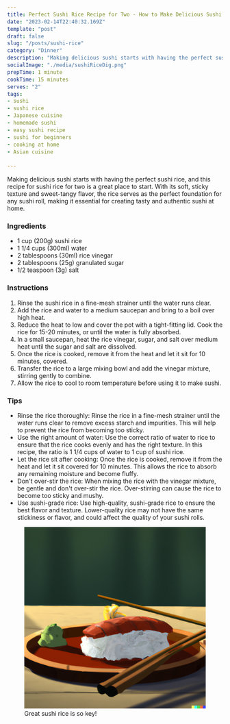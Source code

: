 ```yaml
---
title: Perfect Sushi Rice Recipe for Two - How to Make Delicious Sushi Rice at Home
date: "2023-02-14T22:40:32.169Z"
template: "post"
draft: false
slug: "/posts/sushi-rice"
category: "Dinner"
description: "Making delicious sushi starts with having the perfect sushi rice, and this recipe for sushi rice for two is a great place to begin. "
socialImage: "./media/sushiRiceDig.png"
prepTime: 1 minute
cookTime: 15 minutes
serves: "2"
tags:
- sushi
- sushi rice
- Japanese cuisine
- homemade sushi
- easy sushi recipe
- sushi for beginners
- cooking at home
- Asian cuisine

---
```


Making delicious sushi starts with having the perfect sushi rice, and this recipe for sushi rice for two is a
great place to start. With its soft, sticky texture and sweet-tangy flavor, the rice serves as the perfect
foundation for any sushi roll, making it essential for creating tasty and authentic sushi at home.

### Ingredients

- 1 cup (200g) sushi rice
- 1 1/4 cups (300ml) water
- 2 tablespoons (30ml) rice vinegar
- 2 tablespoons (25g) granulated sugar
- 1/2 teaspoon (3g) salt

### Instructions

1. Rinse the sushi rice in a fine-mesh strainer until the water runs clear.
2. Add the rice and water to a medium saucepan and bring to a boil over high heat.
3. Reduce the heat to low and cover the pot with a tight-fitting lid. Cook the rice for 15-20 minutes, or until the water is fully absorbed.
4. In a small saucepan, heat the rice vinegar, sugar, and salt over medium heat until the sugar and salt are dissolved.
5. Once the rice is cooked, remove it from the heat and let it sit for 10 minutes, covered.
6. Transfer the rice to a large mixing bowl and add the vinegar mixture, stirring gently to combine.
7. Allow the rice to cool to room temperature before using it to make sushi.

### Tips

- Rinse the rice thoroughly: Rinse the rice in a fine-mesh strainer until the water runs clear to remove excess starch and impurities.
  This will help to prevent the rice from becoming too sticky.
- Use the right amount of water: Use the correct ratio of water to rice to ensure that the rice cooks evenly and has the right
  texture. In this recipe, the ratio is 1 1/4 cups of water to 1 cup of sushi rice.
- Let the rice sit after cooking: Once the rice is cooked, remove it from the heat and let it sit covered
  for 10 minutes. This allows the rice to absorb any remaining moisture and become fluffy.
- Don't over-stir the rice: When mixing the rice with the vinegar mixture, be gentle and don't over-stir the
  rice. Over-stirring can cause the rice to become too sticky and mushy.
- Use sushi-grade rice: Use high-quality, sushi-grade rice to ensure the best flavor and texture.
  Lower-quality rice may not have the same stickiness or flavor, and could affect the quality of your
  sushi rolls.

<figure style="pointer-events: none;">
<img src="./media/sushiRiceDig.png" alt="Sushi rice, digital art" />
<figcaption>Great sushi rice is so key!</figcaption>
</figure>
